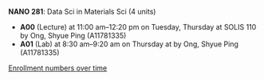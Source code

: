 **NANO 281**: Data Sci in Materials Sci (4 units)

- **A00** (Lecture) at 11:00 am–12:20 pm on Tuesday, Thursday at SOLIS 110 by Ong, Shyue Ping (A11781335)
- **A01** (Lab) at 8:30 am–9:20 am on Thursday at   by Ong, Shyue Ping (A11781335)

[Enrollment numbers over time](./NANO281.tsv)
